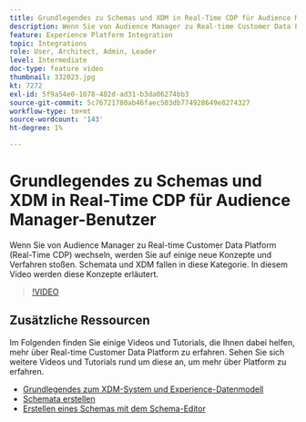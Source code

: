 ```yaml
---
title: Grundlegendes zu Schemas und XDM in Real-Time CDP für Audience Manager-Benutzer
description: Wenn Sie von Audience Manager zu Real-time Customer Data Platform (Real-Time CDP) wechseln, werden Sie auf einige neue Konzepte und Verfahren stoßen. Schemata und XDM fallen in diese Kategorie. In diesem Video werden diese Konzepte erläutert.
feature: Experience Platform Integration
topic: Integrations
role: User, Architect, Admin, Leader
level: Intermediate
doc-type: feature video
thumbnail: 332023.jpg
kt: 7272
exl-id: 5f9a54e0-1078-402d-ad31-b3da06274bb3
source-git-commit: 5c76721780ab46faec503db774928649e8274327
workflow-type: tm+mt
source-wordcount: '143'
ht-degree: 1%

---
```


# Grundlegendes zu Schemas und XDM in Real-Time CDP für Audience Manager-Benutzer

Wenn Sie von Audience Manager zu Real-time Customer Data Platform (Real-Time CDP) wechseln, werden Sie auf einige neue Konzepte und Verfahren stoßen. Schemata und XDM fallen in diese Kategorie. In diesem Video werden diese Konzepte erläutert.

>[!VIDEO](https://video.tv.adobe.com/v/332023/?quality=12&learn=on)

## Zusätzliche Ressourcen

Im Folgenden finden Sie einige Videos und Tutorials, die Ihnen dabei helfen, mehr über Real-time Customer Data Platform zu erfahren. Sehen Sie sich weitere Videos und Tutorials rund um diese an, um mehr über Platform zu erfahren.

* [Grundlegendes zum XDM-System und Experience-Datenmodell](https://experienceleague.adobe.com/docs/platform-learn/tutorials/schemas/understanding-the-xdm-system-and-experience-data-model.html)
* [Schemata erstellen](https://experienceleague.adobe.com/docs/platform-learn/tutorials/schemas/create-your-first-schema-with-out-of-the-box-components.html)
* [Erstellen eines Schemas mit dem Schema-Editor](https://experienceleague.adobe.com/docs/experience-platform/xdm/tutorials/create-schema-ui.html?lang=en#getting-started)
